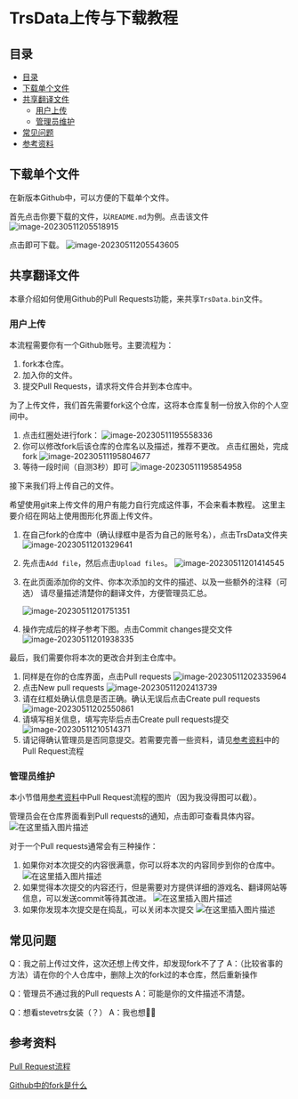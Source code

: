 # TrsData上传与下载教程

## 目录

- [目录](##目录)
- [下载单个文件](##下载单个文件)
- [共享翻译文件](##共享翻译文件)
  - [用户上传](###用户上传)
  - [管理员维护](###管理员维护)
- [常见问题](##常见问题)
- [参考资料](##参考资料)



## 下载单个文件

在新版本Github中，可以方便的下载单个文件。

首先点击你要下载的文件，以`README.md`为例。点击该文件
![image-20230511205518915](picture/image-20230511205518915.png)



点击即可下载。
![image-20230511205543605](picture/image-20230511205543605.png)





## 共享翻译文件

本章介绍如何使用Github的Pull Requests功能，来共享`TrsData.bin`文件。

### 用户上传

本流程需要你有一个Github账号。主要流程为：

1. fork本仓库。
2. 加入你的文件。
3. 提交Pull Requests，请求将文件合并到本仓库中。



为了上传文件，我们首先需要fork这个仓库，这将本仓库复制一份放入你的个人空间中。

1. 点击红圈处进行fork：
   ![image-20230511195558336](picture/image-20230511195558336.png)
2. 你可以修改fork后该仓库的仓库名以及描述，推荐不更改。
   点击红圈处，完成fork
   ![image-20230511195804677](picture/image-20230511195804677.png)
3. 等待一段时间（自测3秒）即可
   ![image-20230511195854958](picture/image-20230511195854958.png)



接下来我们将上传自己的文件。

希望使用git来上传文件的用户有能力自行完成这件事，不会来看本教程。
这里主要介绍在网站上使用图形化界面上传文件。

1. 在自己fork的仓库中（确认绿框中是否为自己的账号名），点击TrsData文件夹
   ![image-20230511201329641](picture/image-20230511201329641.png)

2. 先点击`Add file`，然后点击`Upload files`。
   ![image-20230511201414545](picture/image-20230511201414545.png)

3. 在此页面添加你的文件、你本次添加的文件的描述、以及一些额外的注释（可选）
   请尽量描述清楚你的翻译文件，方便管理员汇总。

   ![image-20230511201751351](picture/image-20230511201751351.png)

4. 操作完成后的样子参考下图。点击Commit changes提交文件
   ![image-20230511201938335](picture/image-20230511201938335.png)



最后，我们需要你将本次的更改合并到主仓库中。

1. 同样是在你的仓库界面，点击Pull requests
   ![image-20230511202335964](picture/image-20230511202335964.png)
2. 点击New pull requests
   ![image-20230511202413739](picture/image-20230511202413739.png)
3. 请在红框处确认信息是否正确。确认无误后点击Create pull requests
   ![image-20230511202550861](picture/image-20230511202550861.png)
4. 请填写相关信息，填写完毕后点击Create pull requests提交
   ![image-20230511210514371](picture/image-20230511210514371.png)
5. 请记得确认管理员是否同意提交。若需要完善一些资料，请见[参考资料](##参考资料)中的Pull Request流程



### 管理员维护

本小节借用[参考资料](##参考资料)中Pull Request流程的图片（因为我没得图可以截）。

管理员会在仓库界面看到Pull requests的通知，点击即可查看具体内容。
![在这里插入图片描述](picture/20200622151822562.png)

对于一个Pull requests通常会有三种操作：

1. 如果你对本次提交的内容很满意，你可以将本次的内容同步到你的仓库中。
   ![在这里插入图片描述](picture/20200622152438339.png)
2. 如果觉得本次提交的内容还行，但是需要对方提供详细的游戏名、翻译网站等信息，可以发送commit等待其改进。
   ![在这里插入图片描述](picture/20200622152609496.png)
3. 如果你发现本次提交是在捣乱，可以关闭本次提交
   ![在这里插入图片描述](picture/20200622153107426.png)

## 常见问题

Q：我之前上传过文件，这次还想上传文件，却发现fork不了了
A：（比较省事的方法）请在你的个人仓库中，删除上次的fork过的本仓库，然后重新操作

Q：管理员不通过我的Pull requests
A：可能是你的文件描述不清楚。

Q：想看stevetrs女装（？）
A：我也想🥵🥵

## 参考资料

[Pull Request流程](https://blog.csdn.net/goog_man/article/details/106901045)

[Github中的fork是什么](https://zhidao.baidu.com/question/1707079663506155380.html)

